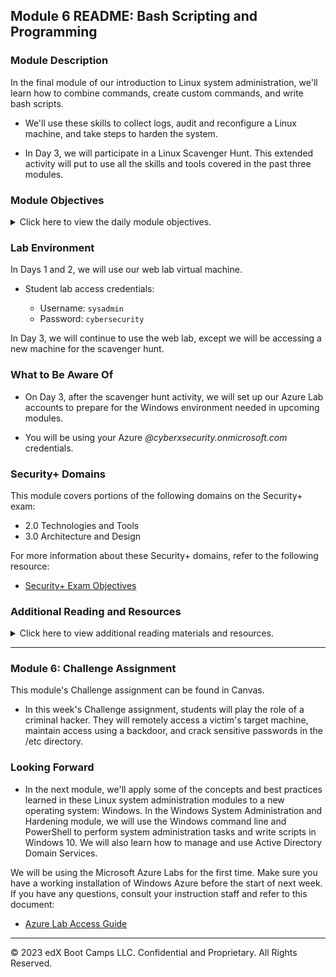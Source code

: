 ## Module 6 README: Bash Scripting and Programming

### Module Description

In the final module of our introduction to Linux system administration, we'll learn how to combine commands, create custom commands, and write bash scripts.

- We'll use these skills to collect logs, audit and reconfigure a Linux machine, and take steps to harden the system. 

- In Day 3, we will participate in a Linux Scavenger Hunt. This extended activity will put to use all the skills and tools covered in the past three modules. 

### Module Objectives 

<details>
    <summary>Click here to view the daily module objectives.</summary>

  <br>

- **Day 1:** Advanced Bash

    - Construct compound commands using `&&`, `|`, and file redirects.

    - Create and save alias commands to their `~/.bashrc` file.

    - Edit `$PATH` variables to include a custom `~/scripts` directory.

    - Create simple bash scripts made of a list of commands.


- **Day 2:** Ifs and Lists (Bash Scripting Continued)

    - Read bash and interpret scripts.

    - Use variables in bash scripts.

    - Use `if` statements in bash scripts.

    - Use lists in bash scripts.

    - Iterate through lists with `for` loops to do things like install lists of packages.


- **Day 3:** Linux Scavenger Hunt

    - Connect to a server using SSH. 

    - Use the skills and tools learned during the past three modules to complete a Linux Scavenger Hunt. 


</details>


### Lab Environment

In Days 1 and 2, we will use our web lab virtual machine.

- Student lab access credentials: 

    - Username: `sysadmin`
    - Password: `cybersecurity`

In Day 3, we will continue to use the web lab, except we will be accessing a new machine for the scavenger hunt.


### What to Be Aware Of

- On Day 3, after the scavenger hunt activity, we will set up our Azure Lab accounts to prepare for the Windows environment needed in upcoming modules. 

- You will be using your Azure *@cyberxsecurity.onmicrosoft.com* credentials.


### Security+ Domains

This module covers portions of the following domains on the Security+ exam:

- 2.0 Technologies and Tools
- 3.0 Architecture and Design

For more information about these Security+ domains, refer to the following resource: 
   - [Security+ Exam Objectives](https://www.comptia.jp/pdf/Security%2B%20SY0-501%20Exam%20Objectives.pdf)


### Additional Reading and Resources

<details> 
<summary> Click here to view additional reading materials and resources. </summary>
</br>

- **Day 1 and 2 Resources**:

    - [Linuxconfig.org: Bash Scripting Tutorial for Beginners](https://linuxconfig.org/bash-scripting-tutorial-for-beginners)

    - [Ryan's Tutorials: Bash Scripting Tutorial](https://ryanstutorials.net/bash-scripting-tutorial/)

    - [Devhints.io: Bash Scripting Cheatsheet](https://devhints.io/bash)


- **Day 3 Resources**: 

    - [SSH.com: What is the SSH protocol?](https://www.ssh.com/ssh/protocol/)



</details>

---

### Module 6: Challenge Assignment

This module's Challenge assignment can be found in Canvas.
- In this week's Challenge assignment, students will play the role of a criminal hacker. They will remotely access a victim's target machine, maintain access using a backdoor, and crack sensitive passwords in the /etc directory.

### Looking Forward 

- In the next module, we'll apply some of the concepts and best practices learned in these Linux system administration modules to a new operating system: Windows. In the Windows System Administration and Hardening module, we will use the Windows command line and PowerShell to perform system administration tasks and write scripts in Windows 10. We will also learn how to manage and use Active Directory Domain Services.

We will be using the Microsoft Azure Labs for the first time. Make sure you have a working installation of Windows Azure before the start of next week. If you have any questions, consult your instruction staff and refer to this document: 

- [Azure Lab Access Guide](https://docs.google.com/document/d/1TIRFGK9IabM7GFKXvMG31-y6UkHS2135jpZlwJUenJE/edit?usp=sharing)

---

© 2023 edX Boot Camps LLC. Confidential and Proprietary. All Rights Reserved.    
